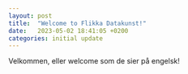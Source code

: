 ```yaml
---
layout: post
title:  "Welcome to Flikka Datakunst!"
date:   2023-05-02 18:41:05 +0200
categories: initial update
---
```

Velkommen, eller welcome som de sier på engelsk!
